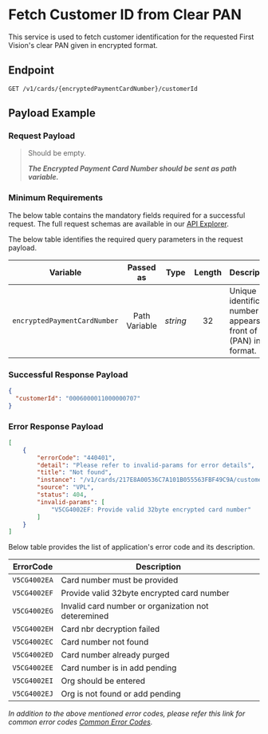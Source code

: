 # Fetch Customer ID from Clear PAN

This service is used to fetch customer identification for the requested First Vision's clear PAN given in encrypted format.

## Endpoint

`GET /v1/cards/{encryptedPaymentCardNumber}/customerId`

## Payload Example

### Request Payload

>Should be empty.
>
>***The Encrypted Payment Card Number should be sent as path variable.***

### Minimum Requirements

The below table contains the mandatory fields required for a successful request. The full request schemas are available in our [API Explorer](../api/?type=get&path=/v1/cards/{encryptedPaymentCardNumber}/customerId).

The below table identifies the required query parameters in the request payload.

| Variable | Passed as | Type | Length | Description/Values |
| -------- | :-------: | :--: | :------------: | ------------------ |
| `encryptedPaymentCardNumber` | Path Variable | *string* | 32 | Unique identification number that appears on the front of the card (PAN) in encrypted format. |

### Successful Response Payload

```json
{
  "customerId": "0006000011000000707"
}
```

### Error Response Payload

```json
[
    {
        "errorCode": "440401",
        "detail": "Please refer to invalid-params for error details",
        "title": "Not found",
        "instance": "/v1/cards/217E8A00536C7A101B055563FBF49C9A/customerId",
        "source": "VPL",
        "status": 404,
        "invalid-params": [
            "V5CG4002EF: Provide valid 32byte encrypted card number"
        ]
    }
]
```

Below table provides the list of application's error code and its description.

| ErrorCode |  Description |
| --------  | ------------------ |
|`V5CG4002EA` | Card number must be provided |
|`V5CG4002EF` | Provide valid 32byte encrypted card number |
|`V5CG4002EG` | Invalid card number or organization not deteremined |
|`V5CG4002EH` | Card nbr decryption failed |
|`V5CG4002EC` | Card number not found |
|`V5CG4002ED` | Card number already purged |
|`V5CG4002EE` | Card number is in add pending |
|`V5CG4002EI` | Org should be entered |
|`V5CG4002EJ` | Org is not found or add pending |

*In addition to the above mentioned error codes, please refer this link for common error codes [Common Error Codes](?path=docs/Common_Error_Code.md).*
